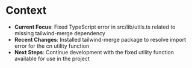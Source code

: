 # Context

- **Current Focus**: Fixed TypeScript error in src/lib/utils.ts related to missing tailwind-merge dependency
- **Recent Changes**: Installed tailwind-merge package to resolve import error for the cn utility function
- **Next Steps**: Continue development with the fixed utility function available for use in the project